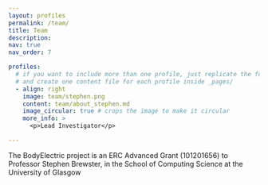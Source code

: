 ```yaml
---
layout: profiles
permalink: /team/
title: Team
description:
nav: true
nav_order: 7

profiles:
  # if you want to include more than one profile, just replicate the following block
  # and create one content file for each profile inside _pages/
  - align: right
    image: team/stephen.png
    content: team/about_stephen.md
    image_circular: true # crops the image to make it circular
    more_info: >
      <p>Lead Investigator</p>

---
```


The BodyElectric project is an ERC Advanced Grant (101201656) to Professor Stephen Brewster, in the School of Computing Science at the University of Glasgow